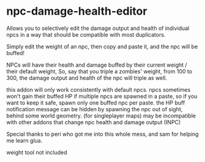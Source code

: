 # npc-damage-health-editor

Allows you to selectively edit the damage output and health of individual npcs in a way that should be compatible with most duplicators.

Simply edit the weight of an npc, then copy and paste it, and the npc will be buffed!

NPCs will have their health and damage buffed by their current weight / their default weight,
So, say that you triple a zombies' weight, from 100 to 300, the damage output and health of the npc will triple as well.

this addon will only work consistently with default npcs.
npcs sometimes won't gain their buffed HP if multiple npcs are spawned in a paste, so if you want to keep it safe, spawn only one buffed npc per paste.
the HP buff notification message can be hidden by spawning the npc out of sight, behind some world geometry. (for singleplayer maps)
may be incompatible with other addons that change npc health and damage output (INPC)


Special thanks to peri who got me into this whole mess, and sam for helping me learn glua.

weight tool not included
